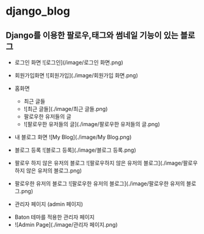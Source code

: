 # django_blog
## Django를 이용한 팔로우,태그와 썸네일 기능이 있는 블로그


* 로그인 화면
![로그인](/image/로그인 화면.png)


* 회원가입화면
![회원가입](./image/회원가입 화면.png)

* 홈화면
  - 최근 글들
  - ![최근 글들](./image/최근 글들.png)
  - 팔로우한 유저들의 글
  - ![팔로우한 유저들의 글](./image/팔로우한 유저들의 글.png)

* 내 블로그 화면
![My Blog](./image/My Blog.png)

* 블로그 등록
![블로그 등록](./image/블로그 등록.png)

* 팔로우 하지 않은 유저의 블로그
![팔로우하지 않은 유저의 블로그](./image/팔로우하지 않은 유저의 블로그.png)

* 팔로우한 유저의 블로그
![팔로우한 유저의 블로그](./image/팔로우한 유저의 블로그.png)

* 관리자 페이지 (admin 페이지)
 - Baton 테마를 적용한 관리자 페이지
 - ![Admin Page](./image/관리자 페이지.png)
